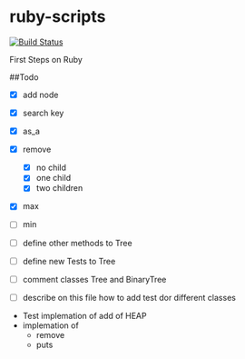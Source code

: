 ruby-scripts
============
[![Build Status](https://travis-ci.org/tdsimao/ruby-scripts.svg?branch=master)](https://travis-ci.org/tdsimao/ruby-scripts)



First Steps on Ruby


##Todo



- [x] add node
- [x] search key
- [x] as_a
- [x] remove
  - [x] no child
  - [x] one child
  - [x] two children
- [x] max
- [ ] min
- [ ] define other methods to Tree
- [ ] define new Tests to Tree
- [ ] comment classes Tree and BinaryTree
- [ ] describe on this file how to add test dor different classes




* Test implemation of add of HEAP
* implemation of
  * remove
  * puts